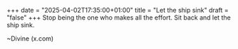 +++
date = "2025-04-02T17:35:00+01:00"
title = "Let the ship sink"
draft = "false"
+++
Stop being the one who makes all the effort.
Sit back and let the ship sink.

~Divine (x.com)

